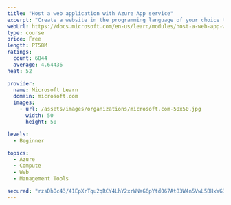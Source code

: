 ```yaml
---
title: "Host a web application with Azure App service"
excerpt: "Create a website in the programming language of your choice through the hosted web app platform in Azure App Service."
webUrl: https://docs.microsoft.com/en-us/learn/modules/host-a-web-app-with-azure-app-service/
type: course
price: Free
length: PT58M
ratings:
  count: 6844
  average: 4.64436
heat: 52

provider:
  name: Microsoft Learn
  domain: microsoft.com
  images:
    - url: /assets/images/organizations/microsoft.com-50x50.jpg
      width: 50
      height: 50

levels:
  - Beginner

topics:
  - Azure
  - Compute
  - Web
  - Management Tools

secured: "rzsDhOc43/41EpXrTqu2qRCY4LhY2xrWNaG6pYtd067At83W4n5VwL5BHxWG3NpnYBub15viLJd1PQaTcnVR/gdZbq+REscexnSSvb47Opm4SplE6IuYbaAFwHoMipx5F/Lp++GcbXOcaRgqD4Y+dqqSVr7b5ojxPiyrKkJZABvMp8gXzNOkNdvlW/howI86k1QK5jQd+AmDv8qsohDCF94+I5oBZgxMupr7HyZX3aBn5Y/UV0UHqJX+EjRcE8dSguJM9ZVILa1FE5a5pY1Ox6LkyTRFD+z2/BOJnBttXp4VJglXtOPPRxF9Qr0TYlEZeipApqQZ8J/Pnku+FwNn6rhOIRykUTJyyeo/rDzUtQfPRZu/Mr+B6LO5cb5FKeT+rDJu5NeRZKmle2ZnE37nqM+JbuWkv8rt/vImUnOH3s4=;d9uYbhHUENNHc6T1690pbg=="
---
```


